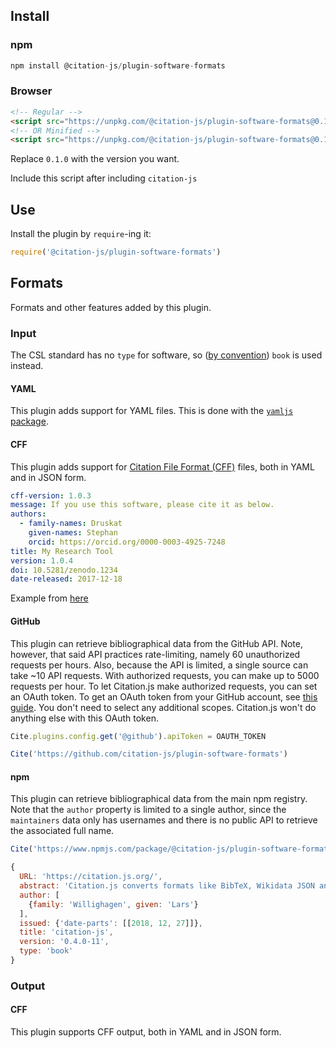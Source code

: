 ## Install

### npm

```js
npm install @citation-js/plugin-software-formats
```

### Browser

```html
<!-- Regular -->
<script src="https://unpkg.com/@citation-js/plugin-software-formats@0.1.0/build/citation-software.js"></script>
<!-- OR Minified -->
<script src="https://unpkg.com/@citation-js/plugin-software-formats@0.1.0/build/citation-software.min.js"></script>
```

Replace `0.1.0` with the version you want.

Include this script after including `citation-js`

## Use

Install the plugin by `require`-ing it:

```js
require('@citation-js/plugin-software-formats')
```

## Formats

Formats and other features added by this plugin.

### Input

The CSL standard has no `type` for software, so ([by convention](https://github.com/citation-style-language/zotero-bits/issues/69)) `book` is used instead.

#### YAML

This plugin adds support for YAML files. This is done with the [`yamljs` package](https://www.npmjs.com/package/yamljs).

#### CFF

This plugin adds support for [Citation File Format (CFF)](http://citation-file-format.github.io/citation-file-format) files, both in YAML and in JSON form.

```yml
cff-version: 1.0.3
message: If you use this software, please cite it as below.
authors:
  - family-names: Druskat
    given-names: Stephan
    orcid: https://orcid.org/0000-0003-4925-7248
title: My Research Tool
version: 1.0.4
doi: 10.5281/zenodo.1234
date-released: 2017-12-18
```

Example from [here](https://github.com/citation-file-format/citation-file-format#example)

#### GitHub

This plugin can retrieve bibliographical data from the GitHub API. Note, however, that said API practices rate-limiting, namely 60 unauthorized requests per hours. Also, because the API is limited, a single source can take ~10 API requests. With authorized requests, you can make up to 5000 requests per hour. To let Citation.js make authorized requests, you can set an OAuth token. To get an OAuth token from your GitHub account, see [this guide](https://help.github.com/articles/creating-a-personal-access-token-for-the-command-line/). You don't need to select any additional scopes. Citation.js won't do anything else with this OAuth token.

```js
Cite.plugins.config.get('@github').apiToken = OAUTH_TOKEN

Cite('https://github.com/citation-js/plugin-software-formats')
```

#### npm

This plugin can retrieve bibliographical data from the main npm registry. Note that the `author` property is limited to a single author, since the `maintainers` data only has usernames and there is no public API to retrieve the associated full name.

```js
Cite('https://www.npmjs.com/package/@citation-js/plugin-software-formats')

{
  URL: 'https://citation.js.org/',
  abstract: 'Citation.js converts formats like BibTeX, Wikidata JSON and ContentMine JSON to CSL-JSON to convert to other formats like APA, Vancouver and back to BibTeX.',
  author: [
    {family: 'Willighagen', given: 'Lars'}
  ],
  issued: {'date-parts': [[2018, 12, 27]]},
  title: 'citation-js',
  version: '0.4.0-11',
  type: 'book'
}
```

### Output

#### CFF

This plugin supports CFF output, both in YAML and in JSON form.
